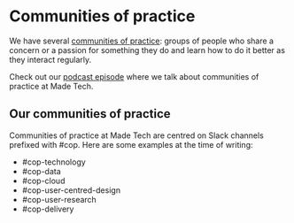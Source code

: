 # Communities of practice

We have several [communities of practice](https://en.wikipedia.org/wiki/Community_of_practice): groups of people who share a concern or a passion for something they do and learn how to do it better as they interact regularly.

Check out our [podcast episode](https://www.madetech.com/resources/podcasts/episode-12-emily-webber/) where we talk about communities of practice at Made Tech.

## Our communities of practice

Communities of practice at Made Tech are centred on Slack channels prefixed with #cop. Here are some examples at the time of writing:

- #cop-technology
- #cop-data
- #cop-cloud
- #cop-user-centred-design
- #cop-user-research
- #cop-delivery
